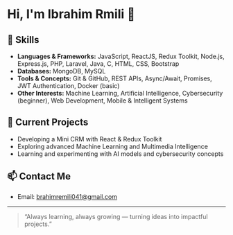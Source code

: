 # Hi, I'm Ibrahim Rmili 👋

## 🚀 Skills
- **Languages & Frameworks:** JavaScript, ReactJS, Redux Toolkit, Node.js, Express.js, PHP, Laravel, Java, C, HTML, CSS, Bootstrap  
- **Databases:** MongoDB, MySQL  
- **Tools & Concepts:** Git & GitHub, REST APIs, Async/Await, Promises, JWT Authentication, Docker (basic)  
- **Other Interests:** Machine Learning, Artificial Intelligence, Cybersecurity (beginner), Web Development, Mobile & Intelligent Systems  

## 🔭 Current Projects
- Developing a Mini CRM with React & Redux Toolkit  
- Exploring advanced Machine Learning and Multimedia Intelligence  
- Learning and experimenting with AI models and cybersecurity concepts  

## 📫 Contact Me
- Email: brahimremili041@gmail.com  

---

> “Always learning, always growing — turning ideas into impactful projects.”  
